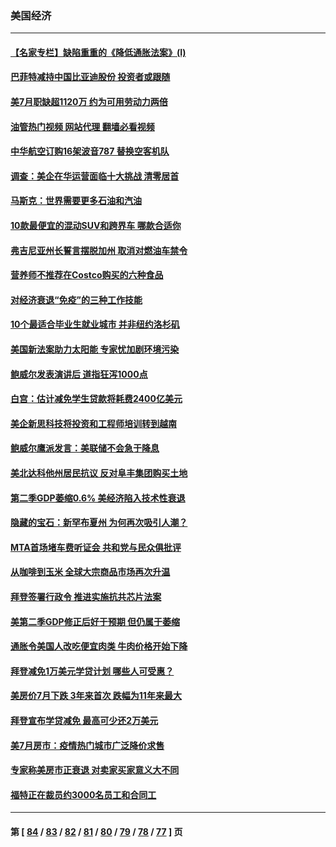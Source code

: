 ### 美国经济
---
#### [【名家专栏】缺陷重重的《降低通胀法案》(I)](../../pages/ncid1078158/n13813807.md?08310445) 
#### [巴菲特减持中国比亚迪股份 投资者或跟随](../../pages/ncid1078158/n13813939.md?08310445) 
#### [美7月职缺超1120万 约为可用劳动力两倍](../../pages/ncid1078158/n13813850.md?08310445) 
#### [油管热门视频 网站代理 翻墙必看视频](http://209.222.30.114:81/youtube.html?08310445)
#### [中华航空订购16架波音787 替换空客机队](../../pages/ncid1078158/n13813785.md?08310445) 
#### [调查：美企在华运营面临十大挑战 清零居首](../../pages/ncid1078158/n13813244.md?08310445) 
#### [马斯克：世界需要更多石油和汽油](../../pages/ncid1078158/n13813187.md?08310445) 
#### [10款最便宜的混动SUV和跨界车 哪款合适你](../../pages/ncid1078158/n13809515.md?08310445) 
#### [弗吉尼亚州长誓言摆脱加州 取消对燃油车禁令](../../pages/ncid1078158/n13812325.md?08310445) 
#### [营养师不推荐在Costco购买的六种食品](../../pages/ncid1078158/n13803881.md?08310445) 
#### [对经济衰退“免疫”的三种工作技能](../../pages/ncid1078158/n13811080.md?08310445) 
#### [10个最适合毕业生就业城市 并非纽约洛杉矶](../../pages/ncid1078158/n13811681.md?08310445) 
#### [美国新法案助力太阳能 专家忧加剧环境污染](../../pages/ncid1078158/n13811356.md?08310445) 
#### [鲍威尔发表演讲后 道指狂泻1000点](../../pages/ncid1078158/n13811019.md?08310445) 
#### [白宫：估计减免学生贷款将耗费2400亿美元](../../pages/ncid1078158/n13810957.md?08310445) 
#### [美企新思科技将投资和工程师培训转到越南](../../pages/ncid1078158/n13810915.md?08310445) 
#### [鲍威尔鹰派发言：美联储不会急于降息](../../pages/ncid1078158/n13810859.md?08310445) 
#### [美北达科他州居民抗议 反对阜丰集团购买土地](../../pages/ncid1078158/n13810771.md?08310445) 
#### [第二季GDP萎缩0.6% 美经济陷入技术性衰退](../../pages/ncid1078158/n13810687.md?08310445) 
#### [隐藏的宝石：新罕布夏州 为何再次吸引人潮？](../../pages/ncid1078158/n13810529.md?08310445) 
#### [MTA首场堵车费听证会 共和党与民众俱批评](../../pages/ncid1078158/n13810470.md?08310445) 
#### [从咖啡到玉米 全球大宗商品市场再次升温](../../pages/ncid1078158/n13810346.md?08310445) 
#### [拜登签署行政令 推进实施抗共芯片法案](../../pages/ncid1078158/n13810148.md?08310445) 
#### [美第二季GDP修正后好于预期 但仍属于萎缩](../../pages/ncid1078158/n13810044.md?08310445) 
#### [通胀令美国人改吃便宜肉类 牛肉价格开始下降](../../pages/ncid1078158/n13809752.md?08310445) 
#### [拜登减免1万美元学贷计划 哪些人可受惠？](../../pages/ncid1078158/n13809400.md?08310445) 
#### [美房价7月下跌 3年来首次 跌幅为11年来最大](../../pages/ncid1078158/n13809389.md?08310445) 
#### [拜登宣布学贷减免 最高可少还2万美元](../../pages/ncid1078158/n13809308.md?08310445) 
#### [美7月房市：疫情热门城市广泛降价求售](../../pages/ncid1078158/n13808987.md?08310445) 
#### [专家称美房市正衰退 对卖家买家意义大不同](../../pages/ncid1078158/n13808627.md?08310445) 
#### [福特正在裁员约3000名员工和合同工](../../pages/ncid1078158/n13807927.md?08310445) 

---
#### 第 [ [84](./84.md?08310445) / [83](./83.md?08310445) / [82](./82.md?08310445) / [81](./81.md?08310445) / [80](./80.md?08310445) / [79](./79.md?08310445) / [78](./78.md?08310445) / [77](./77.md?08310445) ] 页
